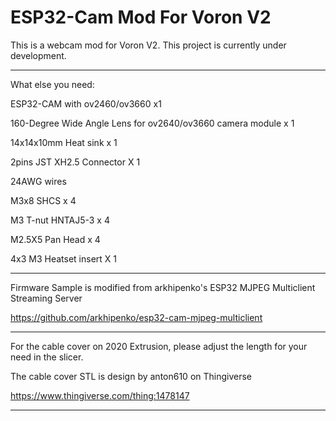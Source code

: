 # ESP32-Cam Mod For Voron V2

This is a webcam mod for Voron V2. This project is currently under development.

---

What else you need:

ESP32-CAM with ov2460/ov3660 x1

160-Degree Wide Angle Lens for ov2640/ov3660 camera module x 1

14x14x10mm Heat sink x 1

2pins JST XH2.5 Connector X 1

24AWG wires

M3x8 SHCS x 4

M3 T-nut HNTAJ5-3 x 4

M2.5X5 Pan Head x 4

4x3 M3 Heatset insert X 1

---

Firmware Sample is modified from arkhipenko's ESP32 MJPEG Multiclient Streaming Server

https://github.com/arkhipenko/esp32-cam-mjpeg-multiclient

---

For the cable cover on 2020 Extrusion, please adjust the length for your need in the slicer.

The cable cover STL is design by anton610 on Thingiverse

https://www.thingiverse.com/thing:1478147

---

